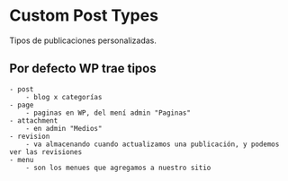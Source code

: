 # Custom Post Types

Tipos de publicaciones personalizadas.



## Por defecto WP trae tipos
    - post
        - blog x categorías
    - page
        - paginas en WP, del mení admin "Paginas"
    - attachment
        - en admin "Medios"
    - revision
        - va almacenando cuando actualizamos una publicación, y podemos ver las revisiones
    - menu
        - son los menues que agregamos a nuestro sitio

